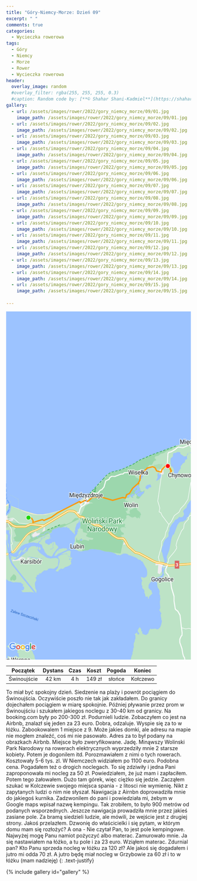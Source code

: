 ```yaml
---
title: "Góry-Niemcy-Morze: Dzień 09"
excerpt: " "
comments: true
categories:
  - Wycieczka rowerowa
tags:
  - Góry
  - Niemcy
  - Morze
  - Rower  
  - Wycieczka rowerowa
header:
  overlay_image: random
  #overlay_filter: rgba(255, 255, 255, 0.3)
  #caption: Random code by: [**© Shahar Shani-Kadmiel**](https://shaharkadmiel.github.io)"
gallery:
  - url: /assets/images/rower/2022/gory_niemcy_morze/09/01.jpg
    image_path: /assets/images/rower/2022/gory_niemcy_morze/09/01.jpg
  - url: /assets/images/rower/2022/gory_niemcy_morze/09/02.jpg
    image_path: /assets/images/rower/2022/gory_niemcy_morze/09/02.jpg
  - url: /assets/images/rower/2022/gory_niemcy_morze/09/03.jpg
    image_path: /assets/images/rower/2022/gory_niemcy_morze/09/03.jpg
  - url: /assets/images/rower/2022/gory_niemcy_morze/09/04.jpg
    image_path: /assets/images/rower/2022/gory_niemcy_morze/09/04.jpg
  - url: /assets/images/rower/2022/gory_niemcy_morze/09/05.jpg
    image_path: /assets/images/rower/2022/gory_niemcy_morze/09/05.jpg
  - url: /assets/images/rower/2022/gory_niemcy_morze/09/06.jpg
    image_path: /assets/images/rower/2022/gory_niemcy_morze/09/06.jpg
  - url: /assets/images/rower/2022/gory_niemcy_morze/09/07.jpg
    image_path: /assets/images/rower/2022/gory_niemcy_morze/09/07.jpg
  - url: /assets/images/rower/2022/gory_niemcy_morze/09/08.jpg
    image_path: /assets/images/rower/2022/gory_niemcy_morze/09/08.jpg
  - url: /assets/images/rower/2022/gory_niemcy_morze/09/09.jpg
    image_path: /assets/images/rower/2022/gory_niemcy_morze/09/09.jpg
  - url: /assets/images/rower/2022/gory_niemcy_morze/09/10.jpg
    image_path: /assets/images/rower/2022/gory_niemcy_morze/09/10.jpg
  - url: /assets/images/rower/2022/gory_niemcy_morze/09/11.jpg
    image_path: /assets/images/rower/2022/gory_niemcy_morze/09/11.jpg
  - url: /assets/images/rower/2022/gory_niemcy_morze/09/12.jpg
    image_path: /assets/images/rower/2022/gory_niemcy_morze/09/12.jpg
  - url: /assets/images/rower/2022/gory_niemcy_morze/09/13.jpg
    image_path: /assets/images/rower/2022/gory_niemcy_morze/09/13.jpg
  - url: /assets/images/rower/2022/gory_niemcy_morze/09/14.jpg
    image_path: /assets/images/rower/2022/gory_niemcy_morze/09/14.jpg
  - url: /assets/images/rower/2022/gory_niemcy_morze/09/15.jpg
    image_path: /assets/images/rower/2022/gory_niemcy_morze/09/15.jpg

---
```

![mapka](/assets/images/rower/2022/gory_niemcy_morze/09/mapka.png)

|Początek|Dystans|Czas|Koszt|Pogoda|Koniec|
|:---:|:---:|:---:|:---:|:---:|:---:|
|Świnoujście | 42 km| 4 h| 149 zł|słońce|Kołczewo|

To miał być spokojny dzień. Siedzenie na plaży i powrót pociągiem do Świnoujścia. Oczywiście poszło nie tak jak zakładałem. Do granicy dojechałem pociągiem w miarę spokojnie. Później pływanie przez prom w Świnoujściu i szukałem jakiegos noclegu z 30-40 km od granicy. Na booking.com były po 200-300 zł. Podurnieli ludzie. Zobaczyłem co jest na Airbnb, znalazł się jeden za 23 euro. Dobra, odzaluje. Wyspie się za to w łóżku. Zabookowalem 1 miejsce z 9. Może jakies domki,  ale adresu na mapie nie mogłem znaleźć, coś mi nie pasowało. Adres za to był podany na obrazkach Airbnb. Miejsce było zweryfikowane. Jadę. Minąwszy Wolinski Park Narodowy na rowerach elektrycznych wyprzedziły mnie 2 starsze kobiety. Potem je dogonilem itd. Porozmawiałem z nimi o tych rowerach. Kosztowały 5-6 tys. zl. W Niemczech widziałem po 1100 euro. Podobna cena. Pogadałem też o drogich noclegach. To się zdziwiły i jedna Pani zaproponowała mi nocleg za 50 zł. Powiedziałem, że już mam i zapłaciłem. Potem tego żałowałem. Dużo tam górek, więc ciężko się jedzie. Zacząłem szukać w Kolczewie swojego miejsca spania - z litosci nie wymienię. Nikt z zapytanych ludzi o nim nie słyszał. Nawigacja z Airnbn doprowadziła mnie do jakiegoś kurnika. Zadzwonilem do pani i powiedziała mi, żebym w Google maps wpisał nazwę kempingu. Tak zrobiłem, to było 900 metrów od podanych wsporzednych. Jeszcze nawigacja prowadziła mnie przez jakieś zasiane pole. Za bramą siedzieli ludzie, ale mówili, że wejście jest z drugiej strony. Jakoś przelazłem. Dzwonię do właścicielki i się pytam, w którym domu mam się rozłożyć? A ona - Nie czytał Pan, to jest pole kempingowe. Najwyżej mogę Panu namiot pożyczyć albo materac. Zamurowało mnie. Ja się nastawiałem na łóżko, a tu pole i za 23 euro. Wziąłem materac. Zdurnial pan? Kto Panu sprzeda nocleg w łóżku za 120 zł? Ale jakoś się dogadałem i jutro mi odda 70 zł. A jutro będę miał nocleg w Grzybowie za 60 zł i to w łóżku (mam nadzieję) 
{: .text-justify}

{% include gallery id="gallery" %}
